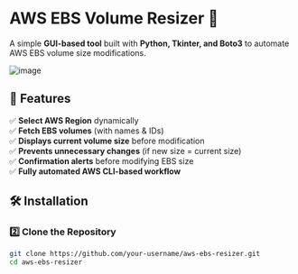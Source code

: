 # AWS EBS Volume Resizer 🚀  

A simple **GUI-based tool** built with **Python, Tkinter, and Boto3** to automate AWS EBS volume size modifications.  

![image](https://github.com/user-attachments/assets/7501cdc9-6f75-435f-b4d6-c92cef93d773)


## 🌟 Features  
✅ **Select AWS Region** dynamically  
✅ **Fetch EBS volumes** (with names & IDs)  
✅ **Displays current volume size** before modification  
✅ **Prevents unnecessary changes** (if new size = current size)  
✅ **Confirmation alerts** before modifying EBS size  
✅ **Fully automated AWS CLI-based workflow**  

## 🛠️ **Installation**  



### **2️⃣ Clone the Repository**  
```sh
git clone https://github.com/your-username/aws-ebs-resizer.git
cd aws-ebs-resizer
